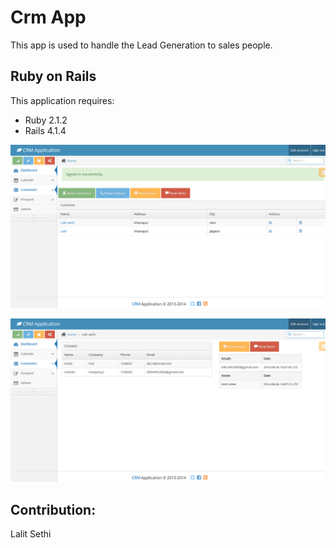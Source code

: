 Crm App
================

This app is used to handle the Lead Generation to sales people.


Ruby on Rails
-------------

This application requires:

- Ruby 2.1.2
- Rails 4.1.4

![alt tag](https://github.com/lsethi123/crm-app/blob/master/public/crm_app.png)

![alt tag](https://github.com/lsethi123/crm-app/blob/master/public/crm_app1.png)

Contribution:
-------
Lalit Sethi
